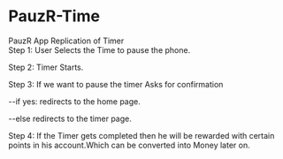 # PauzR-Time
PauzR App  Replication of Timer  
Step 1: User Selects the Time to pause the phone.  


Step 2: Timer Starts.  

Step 3: If we want to pause the timer Asks for confirmation 

--if yes: redirects to the home page. 

--else redirects to the timer page. 


Step 4: If the Timer gets completed then he will be rewarded with certain points in his account.Which can be converted into Money later on.
